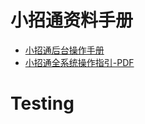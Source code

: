 # 小招通资料手册

- [小招通后台操作手册](zxt_operation_manual.md)
- [小招通全系统操作指引-PDF](/assets/xzt_guidelines_v1.1.pdf)

# Testing
